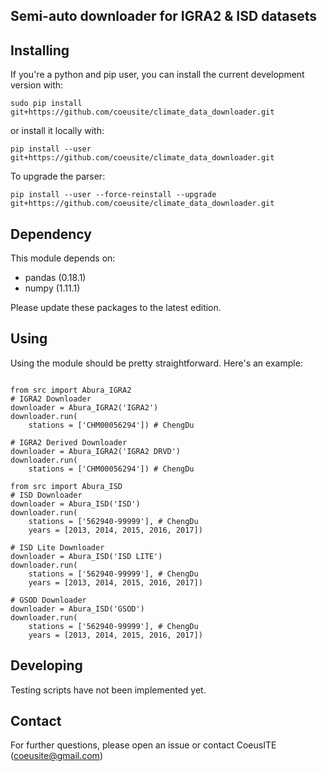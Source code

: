 Semi-auto downloader for IGRA2 & ISD datasets
--------------------------------

Installing
-------------------------------
If you're a python and pip user, you can install the current development version with:

```
sudo pip install git+https://github.com/coeusite/climate_data_downloader.git
```

or install it locally with:

```
pip install --user git+https://github.com/coeusite/climate_data_downloader.git
```

To upgrade the parser:
```
pip install --user --force-reinstall --upgrade git+https://github.com/coeusite/climate_data_downloader.git
```

Dependency
------------------------------
This module depends on:
* pandas (0.18.1)
* numpy (1.11.1)

Please update these packages to the latest edition.


Using
------------------------------
Using the module should be pretty straightforward. Here's an example:
```

from src import Abura_IGRA2
# IGRA2 Downloader
downloader = Abura_IGRA2('IGRA2')
downloader.run(
    stations = ['CHM00056294']) # ChengDu

# IGRA2 Derived Downloader
downloader = Abura_IGRA2('IGRA2 DRVD')
downloader.run(
    stations = ['CHM00056294']) # ChengDu

from src import Abura_ISD
# ISD Downloader
downloader = Abura_ISD('ISD')
downloader.run(
    stations = ['562940-99999'], # ChengDu
    years = [2013, 2014, 2015, 2016, 2017])

# ISD Lite Downloader
downloader = Abura_ISD('ISD LITE')
downloader.run(
    stations = ['562940-99999'], # ChengDu
    years = [2013, 2014, 2015, 2016, 2017])

# GSOD Downloader
downloader = Abura_ISD('GSOD')
downloader.run(
    stations = ['562940-99999'], # ChengDu
    years = [2013, 2014, 2015, 2016, 2017])

```

Developing
--------------------------------
Testing scripts have not been implemented yet.


Contact
--------------------------------
For further questions, please open an issue or contact CoeusITE (coeusite@gmail.com)
